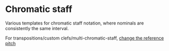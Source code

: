 # Chromatic staff

Various templates for chromatic staff notation, where nominals are consistently the same interval.

For transpositions/custom clefs/multi-chromatic-staff, [change the reference pitch](../../README.md#6-change-reference-pitch)